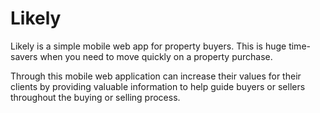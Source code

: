 # Likely

Likely is a simple mobile web app for property buyers. This is huge time-savers when you need to move quickly on a property purchase.

Through this mobile web application can increase their values for their clients by providing valuable information to help guide buyers or sellers throughout the buying or selling process. 
